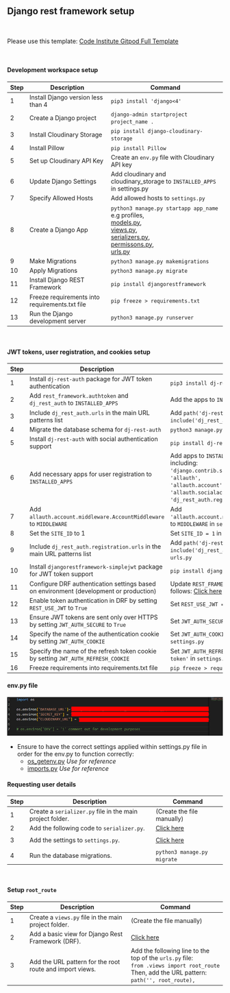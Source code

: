 ## Django rest framework setup

<br>

Please use this template: [Code Institute Gitpod Full Template](https://github.com/Code-Institute-Org/ci-full-template)

<br>

#### Development workspace setup

| Step | Description                                                                  | Command                                          |
|------|------------------------------------------------------------------------------|--------------------------------------------------|
| 1    | Install Django version less than 4                                           | `pip3 install 'django<4'`                        |
| 2    | Create a Django project                                                      | `django-admin startproject project_name .`       |
| 3    | Install Cloudinary Storage                                                   | `pip install django-cloudinary-storage`          |
| 4    | Install Pillow                                                                | `pip install Pillow`                             |
| 5    | Set up Cloudinary API Key                                                    | Create an `env.py` file with Cloudinary API key  |
| 6    | Update Django Settings                                                       | Add cloudinary and cloudinary_storage to `INSTALLED_APPS` in settings.py               |
| 7    | Specify Allowed Hosts                                                        | Add allowed hosts to `settings.py`               |
| 8    | Create a Django App                                                          | `python3 manage.py startapp app_name` e.g profiles,  <br> [models.py](https://github.com/Ry-F3/doji_lite_api/blob/main/profiles/models.py), <br> [views.py](https://github.com/Ry-F3/doji_lite_api/blob/main/profiles/models.py), <br>  [serializers.py](https://github.com/Ry-F3/doji_lite_api/blob/main/profiles/models.py), <br>  [permissons.py](https://github.com/Ry-F3/doji_lite_api/blob/main/doji_lite_api/permissions.py), <br> [urls.py](https://github.com/Ry-F3/doji_lite_api/blob/main/profiles/urls.py)        |
| 9    | Make Migrations                                                              | `python3 manage.py makemigrations`               |
| 10   | Apply Migrations                                                             | `python3 manage.py migrate`                      |
| 11   | Install Django REST Framework                                                | `pip install djangorestframework`                |
| 12   | Freeze requirements into requirements.txt file                               | `pip freeze > requirements.txt`                  |
| 13   | Run the Django development server                                            | `python3 manage.py runserver`                    |

<br>

#### JWT tokens, user registration, and cookies setup

| Step | Description                                                                                                    | Command                                          |
|------|----------------------------------------------------------------------------------------------------------------|--------------------------------------------------|
| 1    | Install `dj-rest-auth` package for JWT token authentication                                                   | `pip3 install dj-rest-auth==2.1.9`              |
| 2    | Add `rest_framework.authtoken` and `dj_rest_auth` to `INSTALLED_APPS`                                         | Add the apps to `INSTALLED_APPS` in `settings.py`|
| 3    | Include `dj_rest_auth.urls` in the main URL patterns list                                                        | Add `path('dj-rest-auth/', include('dj_rest_auth.urls'))` to `urls.py`                                        |
| 4    | Migrate the database schema for `dj-rest-auth`                                                                  | `python3 manage.py migrate`                     |
| 5    | Install `dj-rest-auth` with social authentication support                                                       | `pip install dj-rest-auth[with_social]==5.1.0`       |
| 6    | Add necessary apps for user registration to `INSTALLED_APPS`                                                     | Add apps to `INSTALLED_APPS` in `settings.py` including:<br>`'django.contrib.sites',`<br>`'allauth',`<br>`'allauth.account',`<br>`'allauth.socialaccount',`<br>`'dj_rest_auth.registration'`|
| 7   | Add `allauth.account.middleware.AccountMiddleware` to `MIDDLEWARE`                                             | Add `'allauth.account.middleware.AccountMiddleware'` to `MIDDLEWARE` in `settings.py`|
| 8    | Set the `SITE_ID` to 1                                                                                         | Set `SITE_ID = 1` in `settings.py`              |
| 9    | Include `dj_rest_auth.registration.urls` in the main URL patterns list                                         | Add `path('dj-rest-auth/registration/', include('dj_rest_auth.registration.urls'))` to `urls.py`           |
| 10    | Install `djangorestframework-simplejwt` package for JWT token support                                           | `pip install djangorestframework-simplejwt`     |
| 11  | Configure DRF authentication settings based on environment (development or production)                         | Update `REST_FRAMEWORK` settings in `settings.py` as follows: [Click here](settings.md)|
| 12   | Enable token authentication in DRF by setting `REST_USE_JWT` to `True`                                          | Set `REST_USE_JWT = True` in `settings.py`      |
| 13   | Ensure JWT tokens are sent only over HTTPS by setting `JWT_AUTH_SECURE` to `True`                               | Set `JWT_AUTH_SECURE = True` in `settings.py`   |
| 14   | Specify the name of the authentication cookie by setting `JWT_AUTH_COOKIE`                                      | Set `JWT_AUTH_COOKIE = 'my-app-auth'` in `settings.py`|
| 15   | Specify the name of the refresh token cookie by setting `JWT_AUTH_REFRESH_COOKIE`                                | Set `JWT_AUTH_REFRESH_COOKIE = 'my-refresh-token'` in `settings.py`|
| 16    | Freeze requirements into requirements.txt file                               | `pip freeze > requirements.txt`                  |

#### env.py file

![env.py](/media/screenshots/env.py.jpg)

* Ensure to have the correct settings applied within settings.py file in order for the env.py to function correctly:
  * [os_getenv.py]() *Use for reference*
  * [imports.py]() *Use for reference*

#### Requesting user details 

| Step | Description                                                                                                    | Command                                          |
|------|----------------------------------------------------------------------------------------------------------------|--------------------------------------------------|
| 1    | Create a `serializer.py` file in the main project folder.                                                    | (Create the file manually)                       |
| 2    | Add the following code to `serializer.py`.                                                                    | [Click here](settings.md)                             |
|      |                                                                                                                |                                                   |
| 3    | Add the settings to `settings.py`.                                                                            | [Click here](settings.md)                             |
|      |                                                                                                                |                                                   |
| 4    | Run the database migrations.                                                                                  | `python3 manage.py migrate`                      |

<br>

#### Setup <code>root_route</code>

| Step | Description                                                                                                    | Command                                          |
|------|----------------------------------------------------------------------------------------------------------------|--------------------------------------------------|
| 1    | Create a `views.py` file in the main project folder.                                                          | (Create the file manually)                       |
| 2    | Add a basic view for Django Rest Framework (DRF).                                                             | [Click here](https://github.com/Ry-F3/doji-lite-api/blob/main/doji_lite_api/views.py)                    |
| 3    | Add the URL pattern for the root route and import views.                                                      | Add the following line to the top of the `urls.py` file:<br>`from .views import root_route`<br>Then, add the URL pattern:<br>`path('', root_route),`                      |
